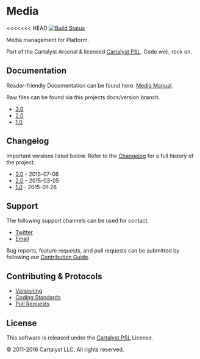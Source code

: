 # Media

<<<<<<< HEAD
[![Build Status](https://magnum.travis-ci.com/cartalyst/platform-media.svg?token=98Zt8zYdwyheTKqziswS&branch=master)](https://magnum.travis-ci.com/cartalyst/platform-media)

Media management for Platform.

Part of the Cartalyst Arsenal & licensed [Cartalyst PSL](LICENSE). Code well, rock on.

## Documentation

Reader-friendly Documentation can be found here. [Media Manual](https://cartalyst.com/manual/platform-media).

Raw files can be found via this projects docs/version branch.

- [3.0](https://github.com/cartalyst/platform-media/tree/docs/3.0)
- [2.0](https://github.com/cartalyst/platform-media/tree/docs/2.0)
- [1.0](https://github.com/cartalyst/platform-media/tree/docs/1.0)

## Changelog

Important versions listed below. Refer to the [Changelog](CHANGELOG.md) for a full history of the project.

- [3.0](CHANGELOG.md) - 2015-07-06
- [2.0](CHANGELOG.md) - 2015-03-05
- [1.0](CHANGELOG.md) - 2015-01-26

## Support

The following support channels can be used for contact.

- [Twitter](https://cartalyst.com/@twitter)
- [Email](mailto:help@cartalyst.com)

Bug reports, feature requests, and pull requests can be submitted by following our [Contribution Guide](CONTRIBUTING.md).

## Contributing & Protocols

- [Versioning](CONTRIBUTING.md#versioning)
- [Coding Standards](CONTRIBUTING.md#coding-standards)
- [Pull Requests](CONTRIBUTING.md#pull-requests)

## License

This software is released under the [Cartalyst PSL](LICENSE) License.

© 2011-2016 Cartalyst LLC, All rights reserved.
